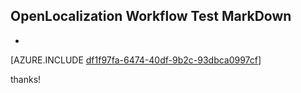## OpenLocalization Workflow Test MarkDown
* 

[AZURE.INCLUDE [df1f97fa-6474-40df-9b2c-93dbca0997cf](calleeMd1.md)]

 
thanks!